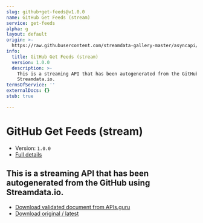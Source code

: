 ```yaml
---
slug: github+get-feeds@v1.0.0
name: GitHub Get Feeds (stream)
service: get-feeds
alpha: g
layout: default
origin: >-
  https://raw.githubusercontent.com/streamdata-gallery-master/asyncapi/master/_listings/github/github-get-feeds-stream-async.md
info:
  title: GitHub Get Feeds (stream)
  version: 1.0.0
  description: >-
    This is a streaming API that has been autogenerated from the GitHub using
    Streamdata.io.
termsOfService: ''
externalDocs: {}
stub: true

---
```

# GitHub Get Feeds (stream)

* Version: `1.0.0`
* [Full details](../html/github+get-feeds@v1.0.0.html)



## This is a streaming API that has been autogenerated from the GitHub using Streamdata.io.



* [Download validated document from APIs.guru](https://raw.githubusercontent.com/APIs-guru/asyncapi-directory/master/docs/APIs/github%2Bget-feeds%40v1.0.0.yaml)
* [Download original / latest](https://raw.githubusercontent.com/streamdata-gallery-master/asyncapi/master/_listings/github/github-get-feeds-stream-async.md)

<script type="application/ld+json">
{
  "@context": "http://schema.org/",
  "@type": "WebAPI",
  "description": "This is a streaming API that has been autogenerated from the GitHub using Streamdata.io.",
  "documentation": "",

  "name": "GitHub Get Feeds (stream)"
}
</script>
